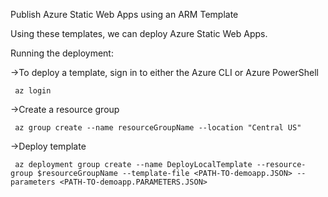 Publish Azure Static Web Apps using an ARM Template

Using these templates, we can deploy Azure Static Web Apps.

Running the deployment:

->To deploy a template, sign in to either the Azure CLI or Azure PowerShell

     az login
     
->Create a resource group

     az group create --name resourceGroupName --location "Central US"
     
->Deploy template

     az deployment group create --name DeployLocalTemplate --resource-group $resourceGroupName --template-file <PATH-TO-demoapp.JSON> --parameters <PATH-TO-demoapp.PARAMETERS.JSON> 
  
   

  
 

